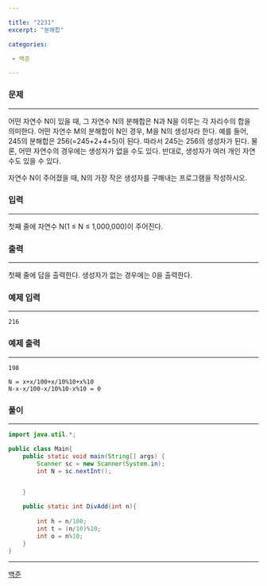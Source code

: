 ```yaml
---

title: "2231"
excerpt: "분해합"

categories:

 - 백준 

---
```


### 문제

---

어떤 자연수 N이 있을 때, 그 자연수 N의 분해합은 N과 N을 이루는 각 자리수의 합을 의미한다. 어떤 자연수 M의 분해합이 N인 경우, M을 N의 생성자라 한다. 예를 들어, 245의 분해합은 256(=245+2+4+5)이 된다. 따라서 245는 256의 생성자가 된다. 물론, 어떤 자연수의 경우에는 생성자가 없을 수도 있다. 반대로, 생성자가 여러 개인 자연수도 있을 수 있다.

자연수 N이 주어졌을 때, N의 가장 작은 생성자를 구해내는 프로그램을 작성하시오.





### 입력

---

첫째 줄에 자연수 N(1 ≤ N ≤ 1,000,000)이 주어진다.



### 출력

---

첫째 줄에 답을 출력한다. 생성자가 없는 경우에는 0을 출력한다.





### 예제 입력

---

```
216
```



### 예제 출력

---

```
198

N = x+x/100+x/10%10+x%10
N-x-x/100-x/10%10-x%10 = 0
```





### 풀이

---

```java
import java.util.*;

public class Main{
    public static void main(String[] args) {
        Scanner sc = new Scanner(System.in);
        int N = sc.nextInt();


    }

    public static int DivAdd(int n){
        
        int h = n/100;
        int t = (n/10)%10;
        int o = n%10;
    }
}
```











---

[백준](https://www.acmicpc.net/problem/2447)



